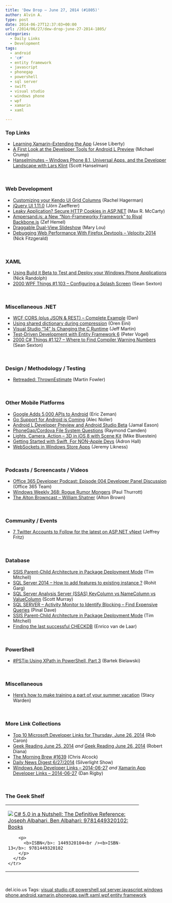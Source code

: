 ```yaml
---
title: 'Dew Drop – June 27, 2014 (#1805)'
author: Alvin A.
type: post
date: 2014-06-27T12:37:03+00:00
url: /2014/06/27/dew-drop-june-27-2014-1805/
categories:
  - Daily Links
  - Development
tags:
  - android
  - 'c#'
  - entity framework
  - javascript
  - phonegap
  - powershell
  - sql server
  - swift
  - visual studio
  - windows phone
  - wpf
  - xamarin
  - xaml

---
```

### <a name="top"></a>Top Links

  * <a href="http://feedproxy.google.com/~r/JesseLiberty-SilverlightGeek/~3/byk2_d09CoQ/" target="_blank">Learning Xamarin–Extending the App</a> (Jesse Liberty)
  * <a href="http://feedproxy.google.com/~r/MichaelCrump/~3/ycX9GscHO7w/a-first-look-at-the-developer-tools-for-android-l-preview" target="_blank">A First Look at the Developer Tools for Android L Preview</a> (Michael Crump)
  * <a href="http://feedproxy.google.com/~r/HanselminutesWMA/~3/JxoUvtEEMIA/default.aspx" target="_blank">Hanselminutes &#8211; Windows Phone 8.1, Universal Apps, and the Developer Landscape with Lars Klint</a> (Scott Hanselman)

&nbsp;

### <a name="web"></a>Web Development

  * <a href="http://blog.falafel.com/Blogs/RachelHagerman/rachel-hagerman/2014/06/26/customizing-your-kendo-ui-grid-columns" target="_blank">Customizing your Kendo UI Grid Columns</a> (Rachel Hagerman)
  * <a href="http://blog.jqueryui.com/2014/06/jquery-ui-1-11-0/" target="_blank">jQuery UI 1.11.0</a> (Jörn Zaefferer)
  * <a href="http://lockmedown.com/secure-asp-net-http-cookies/" target="_blank">Leaky Application? Secure HTTP Cookies in ASP.NET</a> (Max R. McCarty)
  * <a href="http://www.infoq.com/news/2014/06/ampersandjs?utm_campaign=infoq_content&utm_source=infoq&utm_medium=feed&utm_term=global" target="_blank">Ampersand.js: a New &#8220;Non-Frameworky Framework&#8221; to Rival Backbone.js</a> (Zef Hemel)
  * <a href="http://feedproxy.google.com/~r/tympanus/~3/LTKu9N5c9Dg/" target="_blank">Draggable Dual-View Slideshow</a> (Mary Lou)
  * <a href="http://fitzgeraldnick.com/weblog/56/" target="_blank">Debugging Web Performance With Firefox Devtools &#8211; Velocity 2014</a> (Nick Fitzgerald)

&nbsp;

### <a name="silverlight"></a>XAML

  * <a href="http://feedproxy.google.com/~r/NicksNetTravels/~3/qymu2DEdIJo/post.aspx" target="_blank">Using Build it Beta to Test and Deploy your Windows Phone Applications</a> (Nick Randolph)
  * <a href="http://wpf.2000things.com/2014/06/27/1103-configuring-a-splash-screen/" target="_blank">2000 WPF Things #1,103 – Configuring a Splash Screen</a> (Sean Sexton)

&nbsp;

### <a name="dotnet"></a>Miscellaneous .NET

  * <a href="http://www.productiverage.com/wcf-cors-plus-json-rest-complete-example" target="_blank">WCF CORS (plus JSON & REST) &#8211; Complete Example</a> (Dan)
  * <a href="http://feedproxy.google.com/~r/AyendeRahien/~3/c_R4UcG9j9A/using-shared-dictionary-during-compression" target="_blank">Using shared dictionary during compression</a> (Oren Eini)
  * <a href="http://www.infoq.com/news/2014/06/modernc?utm_campaign=infoq_content&utm_source=infoq&utm_medium=feed&utm_term=global" target="_blank">Visual Studio “14” Is Changing the C Runtime</a> (Jeff Martin)
  * <a href="http://visualstudiomagazine.com/articles/2014/06/01/test-driven-development.aspx" target="_blank">Test-Driven Development with Entity Framework 6</a> (Peter Vogel)
  * <a href="http://csharp.2000things.com/2014/06/27/1127-where-to-find-compiler-warning-numbers/" target="_blank">2000 C# Things #1,127 – Where to Find Compiler Warning Numbers</a> (Sean Sexton)

&nbsp;

### <a name="design"></a>Design / Methodology / Testing

  * <a href="http://martinfowler.com/bliki/ThrownEstimate.html" target="_blank">Retreaded: ThrownEstimate</a> (Martin Fowler)

&nbsp;

### <a name="mobile"></a>Other Mobile Platforms

  * <a href="http://feedproxy.google.com/~r/ProgrammableWeb/~3/EMCMOZSazz4/26" target="_blank">Google Adds 5,000 APIs to Android</a> (Eric Zeman)
  * <a href="http://java.dzone.com/articles/go-support-android-coming" target="_blank">Go Support for Android is Coming</a> (Alec Noller)
  * <a href="http://feedproxy.google.com/~r/blogspot/hsDu/~3/uxKcNIY83pc/android-l-developer-preview-and-android.html" target="_blank">Android L Developer Preview and Android Studio Beta</a> (Jamal Eason)
  * <a href="http://java.dzone.com/articles/phonegapcordova-file-system" target="_blank">PhoneGap/Cordova File System Questions</a> (Raymond Camden)
  * <a href="http://blog.xamarin.com/3d-in-ios-8-with-scene-kit/" target="_blank">Lights, Camera, Action – 3D in iOS 8 with Scene Kit</a> (Mike Bluestein)
  * <a href="http://feedproxy.google.com/~r/CloudAve/~3/i86LAx3de0I/" target="_blank">Getting Started with Swift, For NON-Apple Devs</a> (Adron Hall)
  * <a href="http://feedproxy.google.com/~r/CSharperImage/~3/9rPiC7_Tq6I/websockets-in-windows-store-apps.html" target="_blank">WebSockets in Windows Store Apps</a> (Jeremy Likness)

&nbsp;

### <a name="podcasts"></a>Podcasts / Screencasts / Videos

  * <a href="http://blogs.office.com/2014/06/26/office-365-developer-podcast-episode-004-developer-panel-discussion/" target="_blank">Office 365 Developer Podcast: Episode 004 Developer Panel Discussion</a> (Office 365 Team)
  * <a href="http://winsupersite.com/podcasts/windows-weekly-368-rogue-rumor-mongers" target="_blank">Windows Weekly 368: Rogue Rumor Mongers</a> (Paul Thurrott)
  * <a href="http://thebrowncast.libsyn.com/william-shatner" target="_blank">The Alton Browncast &#8211; William Shatner</a> (Alton Brown)

&nbsp;

### <a name="events"></a>Community / Events

  * <a href="http://feedproxy.google.com/~r/CsharpOnTheFritz/~3/IIc9Wrgt0zQ/11-twitter-accounts-to-follow-for-the-latest-on-aspnet-vnext" target="_blank">7 Twitter Accounts to Follow for the latest on ASP.NET vNext</a> (Jeffrey Fritz)

&nbsp;

### <a name="sql"></a>Database

  * <a href="http://www.sqlservercentral.com/blogs/tim_mitchell/2014/06/26/ssis-parent-child-architecture-in-package-deployment-mode/" target="_blank">SSIS Parent-Child Architecture in Package Deployment Mode</a> (Tim Mitchell)
  * <a href="http://www.sqlservercentral.com/blogs/mssqlfun/2014/06/26/sql-server-2014-how-to-add-features-to-existing-instance-/" target="_blank">SQL Server 2014 – How to add features to existing instance ?</a> (Rohit Garg)
  * <a href="http://feedproxy.google.com/~r/MSSQLTips-LatestSqlServerTips/~3/yaNemBNvKEE/tip.asp" target="_blank">SQL Server Analysis Server (SSAS) KeyColumn vs NameColumn vs ValueColumn</a> (Scott Murray)
  * <a href="http://blog.sqlauthority.com/2014/06/27/sql-server-activity-monitor-to-identify-blocking-find-expensive-queries/" target="_blank">SQL SERVER – Activity Monitor to Identify Blocking – Find Expensive Queries</a> (Pinal Dave)
  * <a href="http://www.timmitchell.net/post/2014/06/26/ssis-parent-child-architecture-in-package-deployment-mode/" target="_blank">SSIS Parent-Child Architecture in Package Deployment Mode</a> (Tim Mitchell)
  * <a href="http://www.sqlservercentral.com/blogs/dotnine-sql-server-and-more/2014/06/26/finding-the-last-successful-checkdb/" target="_blank">Finding the last successful CHECKDB</a> (Enrico van de Laar)

&nbsp;

### <a name="ps"></a>PowerShell

  * <a href="http://www.powershellmagazine.com/2014/06/26/pstip-using-xpath-in-powershell-part-3/" target="_blank">#PSTip Using XPath in PowerShell, Part 3</a> (Bartek Bielawski)

&nbsp;

### <a name="misc"></a>Miscellaneous

  * <a href="http://blog.pluralsight.com/training-tips" target="_blank">Here’s how to make training a part of your summer vacation</a> (Stacy Warden)

&nbsp;

### <a name="links"></a>More Link Collections

  * <a href="http://blogs.msdn.com/b/robcaron/archive/2014/06/26/top-10-microsoft-developer-links-for-thursday-june-26-2014.aspx" target="_blank">Top 10 Microsoft Developer Links for Thursday, June 26, 2014</a> (Rob Caron)
  * <a href="http://feeds.regulargeek.com/~r/RegularGeek/~3/UgEgIRSIfrg/" target="_blank">Geek Reading June 25, 2014</a> _and_ <a href="http://feeds.regulargeek.com/~r/RegularGeek/~3/vclhnld5aOM/" target="_blank">Geek Reading June 26, 2014</a> (Robert Diana)
  * <a href="http://feedproxy.google.com/~r/ReflectivePerspective/~3/JXFBaol6npA/" target="_blank">The Morning Brew #1639</a> (Chris Alcock)
  * <a href="http://feedproxy.google.com/~r/silverlightshow/~3/td5xZMhPLM0/Daily-News-Digest-6-27-2014.aspx" target="_blank">Daily News Digest 6/27/2014</a> (Silverlight Show)
  * <a href="http://windowsappdev.com/2014/06/windows-app-developer-links-2014-06-27/" target="_blank">Windows App Developer Links &#8211; 2014-06-27</a> _and_ <a href="http://xamarinappdev.com/2014/06/xamarin-app-developer-links-2014-06-27/" target="_blank">Xamarin App Developer Links &#8211; 2014-06-27</a> (Dan Rigby)

&nbsp;

### <a name="shelf"></a>The Geek Shelf

<div id="scid:7dc1bd33-94bd-46fd-a20b-0131235bcd47:ec31a328-baee-4138-8c52-29939f662e35" class="wlWriterEditableSmartContent" style="float: none; padding-bottom: 0px; padding-top: 0px; padding-left: 0px; margin: 0px; display: inline; padding-right: 0px">
  <table cellspacing="0" cellpadding="2" width="400" border="0" unselectable="on">
    <tr>
      <td valign="top" width="400">
        <p>
          <a title="C# 5.0 in a Nutshell: The Definitive Reference: Joseph Albahari, Ben Albahari: 9781449320102: Books" href="http://www.amazon.com/exec/obidos/ASIN/1449320104/alvinashcraft-20"><img data-recalc-dims="1" decoding="async" src="https://i0.wp.com/images.amazon.com/images/P/1449320104.01.MZZZZZZZ.jpg?w=660" border="0" align="left" style="float:left" />C# 5.0 in a Nutshell: The Definitive Reference: Joseph Albahari, Ben Albahari: 9781449320102: Books</a>
        </p>
        
        <p>
          <b>ISBN</b>: 1449320104<br /><b>ISBN-13</b>: 9781449320102
        </p>
      </td>
    </tr>
  </table>
</div>

&nbsp;

<div id="scid:0767317B-992E-4b12-91E0-4F059A8CECA8:189d6405-d787-45eb-a00d-da52994d1e58" class="wlWriterEditableSmartContent" style="float: none; padding-bottom: 0px; padding-top: 0px; padding-left: 0px; margin: 0px; display: inline; padding-right: 0px">
  del.icio.us Tags: <a href="http://del.icio.us/popular/visual+studio" rel="tag">visual studio</a>,<a href="http://del.icio.us/popular/c%23" rel="tag">c#</a>,<a href="http://del.icio.us/popular/powershell" rel="tag">powershell</a>,<a href="http://del.icio.us/popular/sql+server" rel="tag">sql server</a>,<a href="http://del.icio.us/popular/javascript" rel="tag">javascript</a>,<a href="http://del.icio.us/popular/windows+phone" rel="tag">windows phone</a>,<a href="http://del.icio.us/popular/android" rel="tag">android</a>,<a href="http://del.icio.us/popular/xamarin" rel="tag">xamarin</a>,<a href="http://del.icio.us/popular/phonegap" rel="tag">phonegap</a>,<a href="http://del.icio.us/popular/swift" rel="tag">swift</a>,<a href="http://del.icio.us/popular/xaml" rel="tag">xaml</a>,<a href="http://del.icio.us/popular/wpf" rel="tag">wpf</a>,<a href="http://del.icio.us/popular/entity+framework" rel="tag">entity framework</a>
</div>